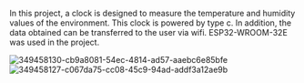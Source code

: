 In this project, a clock is designed to measure the temperature and humidity values of the environment. This clock is powered by type c. In addition, the data obtained can be transferred to the user via wifi. ESP32-WROOM-32E was used in the project.

![349458130-cb9a8081-54ec-4814-ad57-aaebc6e85bfe](https://github.com/user-attachments/assets/1e6d9508-7284-4ad4-bc3f-f767602cb682)
![349458127-c067da75-cc08-45c9-94ad-addf3a12ae9b](https://github.com/user-attachments/assets/5bed784e-e9c5-4706-b6ad-5875ee1e02e0)

